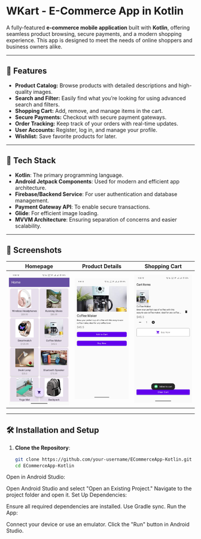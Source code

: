 # WKart - E-Commerce App in Kotlin

A fully-featured **e-commerce mobile application** built with **Kotlin**, offering seamless product browsing, secure payments, and a modern shopping experience. This app is designed to meet the needs of online shoppers and business owners alike.

---

## 🌟 Features

- **Product Catalog:** Browse products with detailed descriptions and high-quality images.
- **Search and Filter:** Easily find what you’re looking for using advanced search and filters.
- **Shopping Cart:** Add, remove, and manage items in the cart.
- **Secure Payments:** Checkout with secure payment gateways.
- **Order Tracking:** Keep track of your orders with real-time updates.
- **User Accounts:** Register, log in, and manage your profile.
- **Wishlist:** Save favorite products for later.

---

## 🚀 Tech Stack

- **Kotlin**: The primary programming language.
- **Android Jetpack Components**: Used for modern and efficient app architecture.
- **Firebase/Backend Service**: For user authentication and database management.
- **Payment Gateway API**: To enable secure transactions.
- **Glide**: For efficient image loading.
- **MVVM Architecture**: Ensuring separation of concerns and easier scalability.

---

## 📱 Screenshots

| **Homepage** | **Product Details** | **Shopping Cart** |
|--------------|----------------------|-------------------|
| ![Homepage](screenshots/HomePage.jpg) | ![Product Details](screenshots/ProductDetialPage.jpg) | ![Cart](screenshots/CartPage.jpg) |

---

## 🛠️ Installation and Setup

1. **Clone the Repository**:
   ```bash
   git clone https://github.com/your-username/ECommerceApp-Kotlin.git
   cd ECommerceApp-Kotlin
Open in Android Studio:

Open Android Studio and select "Open an Existing Project."
Navigate to the project folder and open it.
Set Up Dependencies:

Ensure all required dependencies are installed. Use Gradle sync.
Run the App:

Connect your device or use an emulator.
Click the "Run" button in Android Studio.
